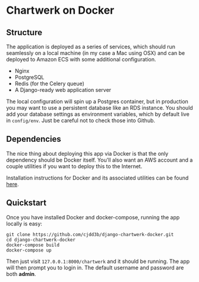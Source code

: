 Chartwerk on Docker
===================

Structure
---------

The application is deployed as a series of services, which should run seamlessly on a local machine (in my case a Mac using OSX) and can be deployed to Amazon ECS with some additional configuration.

  - Nginx
  - PostgreSQL
  - Redis (for the Celery queue)
  - A Django-ready web application server

The local configuration will spin up a Postgres container, but in production you may want to use a persistent database like an RDS instance. You should add your database settings as environment variables, which by default live in `config/env`. Just be careful not to check those into Github.

Dependencies
------------

The nice thing about deploying this app via Docker is that the only dependency should be Docker itself. You'll also want an AWS account and a couple utilities if you want to deploy this to the Internet.

Installation instructions for Docker and its associated utilities can be found [here](https://docs.docker.com/docker-for-mac/).

Quickstart
----------

Once you have installed Docker and docker-compose, running the app locally is easy:

```
git clone https://github.com/cjdd3b/django-chartwerk-docker.git
cd django-chartwerk-docker
docker-compose build
docker-compose up
```

Then just visit `127.0.0.1:8000/chartwerk` and it should be running. The app will then prompt you to login in. The default username and password are both **admin**.
